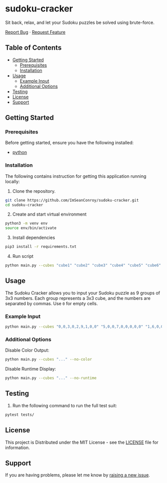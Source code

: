 # sudoku-cracker

Sit back, relax, and let your Sudoku puzzles be solved using brute-force.

<div>
  <p>
    <a href="https://github.com/ImSeanConroy/sudoku-cracker/issues">Report Bug</a>
    ·
    <a href="https://github.com/ImSeanConroy/sudoku-cracker/issues">Request Feature</a>
  </p>
</div>

## Table of Contents

- [Getting Started](#getting-started)
  - [Prerequisites](#prerequisites)
  - [Installation](#installation)
- [Usage](#usage)
  - [Example Input](#example-input)
  - [Additional Options](#additional-options)
- [Testing](#testing)
- [License](#license)
- [Support](#support)

## Getting Started

### Prerequisites

Before getting started, ensure you have the following installed:
- [python](https://www.python.org/)

### Installation

The following contains instruction for getting this application running locally:

1. Clone the repository.
```bash
git clone https://github.com/ImSeanConroy/sudoku-cracker.git
cd sudoku-cracker
```
2. Create and start virtual environment
```bash
python3 -m venv env
source env/bin/activate
```
3. Install dependencies
```bash
pip3 install -r requirements.txt
```
4. Run script
```bash
python main.py --cubes "cube1" "cube2" "cube3" "cube4" "cube5" "cube6" "cube7" "cube8" "cube9"
```

## Usage

The Sudoku Cracker allows you to input your Sudoku puzzle as 9 groups of 3x3 numbers. Each group represents a 3x3 cube, and the numbers are separated by commas. Use `0` for empty cells.

### Example Input
```bash
python main.py --cubes "0,0,3,0,2,9,1,0,0" "5,0,0,7,0,0,0,0,0" "1,6,0,0,0,5,0,0,9" "0,4,9,0,0,0,0,0,0" "0,0,0,0,0,6,2,5,0" "0,5,0,0,1,0,0,0,6" "0,0,0,0,5,0,0,8,0" "0,0,8,0,3,7,0,0,2" "0,0,0,0,0,0,0,0,1"
```

### Additional Options

Disable Color Output:
```bash
python main.py --cubes "..." --no-color
```

Disable Runtime Display:
```bash
python main.py --cubes "..." --no-runtime
```

## Testing

1. Run the following command to run the full test suit:

```bash
pytest tests/
```

## License

This project is Distributed under the MIT License - see the [LICENSE](LICENSE) file for information.

## Support

If you are having problems, please let me know by [raising a new issue](https://github.com/ImSeanConroy/sudoku-cracker/issues/new/choose).
